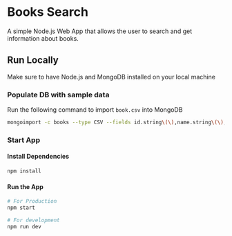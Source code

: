 # Books Search

A simple Node.js Web App that allows the user to search and get information about books.

## Run Locally

Make sure to have Node.js and MongoDB installed on your local machine

### Populate DB with sample data

Run the following command to import `book.csv` into MongoDB

```bash
mongoimport -c books --type CSV --fields id.string\(\),name.string\(\),author.string\(\),year.int32\(\) --columnsHaveTypes --file books.csv
```

### Start App

#### Install Dependencies

```bash
npm install
```

#### Run the App

```bash
# For Production
npm start

# For development
npm run dev
```
